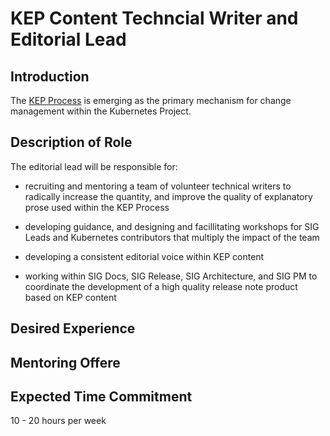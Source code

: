 # KEP Content Techncial Writer and Editorial Lead

## Introduction

The [KEP Process][] is emerging as the primary mechanism for change management within
the Kubernetes Project.

[KEP Process]: https://github.com/kubernetes/enhancements/blob/master/keps/0001-kubernetes-enhancement-proposal-process.md

## Description of Role

The editorial lead will be responsible for:

- recruiting and mentoring a team of volunteer technical writers to radically increase
  the quantity, and improve the quality of explanatory prose used within the KEP Process

- developing guidance, and designing and facillitating workshops for SIG Leads and
  Kubernetes contributors that multiply the impact of the team

- developing a consistent editorial voice within KEP content

- working within SIG Docs, SIG Release, SIG Architecture, and SIG PM to coordinate the
  development of a high quality release note product based on KEP content

## Desired Experience

## Mentoring Offere

## Expected Time Commitment

10 - 20 hours per week
